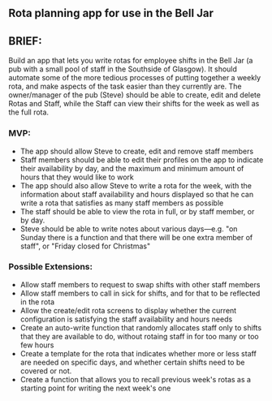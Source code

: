 ## Rota planning app for use in the Bell Jar

## BRIEF:

Build an app that lets you write rotas for employee shifts in the Bell Jar (a pub with a small pool of staff in the Southside of Glasgow). It should automate some of the more tedious processes of putting together a weekly rota, and make aspects of the task easier than they currently are. The owner/manager of the pub (Steve) should be able to create, edit and delete Rotas and Staff, while the Staff can view their shifts for the week as well as the full rota.

### MVP:
* The app should allow Steve to create, edit and remove staff members
* Staff members should be able to edit their profiles on the app to indicate their availability by day, and the maximum and minimum amount of hours that they would like to work
* The app should also allow Steve to write a rota for the week, with the information about staff availability and hours displayed so that he can write a rota that satisfies as many staff members as possible
* The staff should be able to view the rota in full, or by staff member, or by day.
* Steve should be able to write notes about various days—e.g. "on Sunday there is a function and that there will be one extra member of staff", or "Friday closed for Christmas"

### Possible Extensions:
* Allow staff members to request to swap shifts with other staff members
* Allow staff members to call in sick for shifts, and for that to be reflected in the rota
* Allow the create/edit rota screens to display whether the current configuration is satisfying the staff availability and hours needs
* Create an auto-write function that randomly allocates staff only to shifts that they are available to do, without rotaing staff in for too many or too few hours
* Create a template for the rota that indicates whether more or less staff are needed on specific days, and whether certain shifts need to be covered or not.
* Create a function that allows you to recall previous week's rotas as a starting point for writing the next week's one
